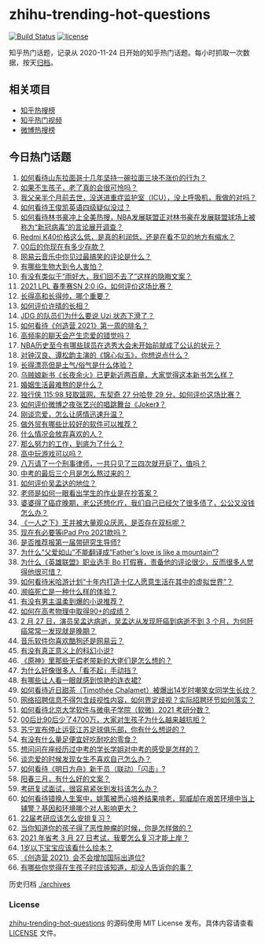 # zhihu-trending-hot-questions

[![Build Status](https://github.com/justjavac/zhihu-trending-hot-questions/workflows/ci/badge.svg?branch=master)](https://github.com/justjavac/zhihu-trending-hot-questions/actions)
[![license](https://img.shields.io/github/license/justjavac/zhihu-trending-hot-questions)](https://github.com/justjavac/zhihu-trending-hot-questions/blob/master/LICENSE)

知乎热门话题，记录从 2020-11-24 日开始的知乎热门话题。每小时抓取一次数据，按天[归档](./archives)。

## 相关项目

- [知乎热搜榜](https://github.com/justjavac/zhihu-trending-top-search)
- [知乎热门视频](https://github.com/justjavac/zhihu-trending-hot-video)
- [微博热搜榜](https://github.com/justjavac/weibo-trending-hot-search)

## 今日热门话题

<!-- BEGIN -->
<!-- 最后更新时间 Mon Mar 01 2021 06:01:24 GMT+0800 (CST) -->
1. [如何看待山东拉面哥十几年坚持一碗拉面三块不涨价的行为？](https://www.zhihu.com/question/446038738)
1. [如果不生孩子，老了真的会很可怜吗？](https://www.zhihu.com/question/444313202)
1. [我父亲半个月前去世，没送进重症监护室（ICU），没上呼吸机，我做的对吗？](https://www.zhihu.com/question/54141913)
1. [如何看待王俊凯英语四级疑似没过？](https://www.zhihu.com/question/446738668)
1. [如何看待林书豪冲上全美热搜，NBA发展联盟正对林书豪在发展联盟球场上被称为“新冠病毒”的言论展开调查？](https://www.zhihu.com/question/446638588)
1. [Redmi K40价格这么低，是真的利润低，还是在看不见的地方有缩水？](https://www.zhihu.com/question/446429572)
1. [00后的你现在有多少存款？](https://www.zhihu.com/question/316803201)
1. [网易云音乐中你见过最搞笑的评论是什么？](https://www.zhihu.com/question/66822815)
1. [有哪些生物大到令人害怕？](https://www.zhihu.com/question/444874663)
1. [有没有类似于“雨好大，我们回不去了”这样的隐晦文案？](https://www.zhihu.com/question/445913131)
1. [2021 LPL 春季赛SN 2:0 iG，如何评价这场比赛？](https://www.zhihu.com/question/446895538)
1. [长得高和长得帅，哪个重要？](https://www.zhihu.com/question/445455686)
1. [如何评价许晴的长相？](https://www.zhihu.com/question/30171889)
1. [JDG 的队员们为什么要说 Uzi 状态下滑了？](https://www.zhihu.com/question/446768464)
1. [如何看待《创造营 2021》第一周的排名？](https://www.zhihu.com/question/446770700)
1. [高频率的聊天会产生恋爱的错觉吗？](https://www.zhihu.com/question/387129145)
1. [NBA历史至今有哪些球员在选秀大会未开始前就成了公认的状元？](https://www.zhihu.com/question/445392303)
1. [对钟汉良、谭松韵主演的《锦心似玉》，你想说点什么？](https://www.zhihu.com/question/445431076)
1. [长得漂亮但是土气/俗气是什么体验？](https://www.zhihu.com/question/60012869)
1. [乌贼娘新书《长夜余火》已更新近两百章，大家觉得这本新书怎么样？](https://www.zhihu.com/question/444850883)
1. [婚姻生活最难熬的是什么？](https://www.zhihu.com/question/418529552)
1. [独行侠 115:98 轻取篮网，东契奇 27 分哈登 29 分，如何评价这场比赛？](https://www.zhihu.com/question/446799396)
1. [如何评价微博之夜张艺兴的唱跳舞台《Joker》？](https://www.zhihu.com/question/446808495)
1. [刚谈恋爱，怎么让感情迅速升温？](https://www.zhihu.com/question/368687544)
1. [做外贸有哪些比较好的软件可以推荐？](https://www.zhihu.com/question/54788846)
1. [什么情况会放弃喜欢的人？](https://www.zhihu.com/question/444553311)
1. [那么努力的工作，到底为了什么？](https://www.zhihu.com/question/446210729)
1. [高中玩游戏可以吗？](https://www.zhihu.com/question/444887000)
1. [八万请了一个刑事律师，一共只见了三四次就开庭了，值吗？](https://www.zhihu.com/question/440415148)
1. [中考的最后三个月是怎么熬过来的？](https://www.zhihu.com/question/271660970)
1. [如何评价吴孟达的地位？](https://www.zhihu.com/question/446726248)
1. [老师是如何一眼看出学生的作业是在抄答案？](https://www.zhihu.com/question/446221874)
1. [婆婆得了癌症晚期，老公还想化疗，我们自己已经欠了很多债了，公公又没钱怎么办？](https://www.zhihu.com/question/378674242)
1. [《一人之下》王并被大量观众厌恶，是否存在双标呢？](https://www.zhihu.com/question/446684830)
1. [现在有必要等iPad Pro 2021款吗？](https://www.zhihu.com/question/445313458)
1. [是否推荐报第一届带研究生导师?](https://www.zhihu.com/question/370735900)
1. [为什么“父爱如山”不能翻译成“Father's love is like a mountain”?](https://www.zhihu.com/question/434854946)
1. [为什么《英雄联盟》职业选手 Bo 打假赛，责备他的评论很少，反而很多人觉得他很可惜？](https://www.zhihu.com/question/446092046)
1. [如何看待米哈游计划“十年内打造十亿人愿意生活在其中的虚拟世界”？](https://www.zhihu.com/question/445879031)
1. [濒临死亡是一种什么样的体验？](https://www.zhihu.com/question/26549819)
1. [有没有男主温柔到爆的小说推荐？](https://www.zhihu.com/question/378429858)
1. [如何在高考物理中取得90+的成绩？](https://www.zhihu.com/question/25215043)
1. [2 月 27 日，演员吴孟达病逝，吴孟达从发现肝癌到病逝不到 3 个月，为何肝癌常常一发现就是晚期？](https://www.zhihu.com/question/446702124)
1. [音乐软件你喜欢酷狗还是网易云？](https://www.zhihu.com/question/412644834)
1. [有没有真正意义上的科幻小说?](https://www.zhihu.com/question/442685545)
1. [《原神》里那些无偿老带新的大佬们是怎么想的？](https://www.zhihu.com/question/446532910)
1. [为什么好像很多人「看不起」手动挡？](https://www.zhihu.com/question/399142356)
1. [有哪些让人看一眼就感到惊艳的连衣裙?](https://www.zhihu.com/question/383661922)
1. [如何看待近日甜茶（Timothée Chalamet）被爆出14岁时嘲笑女同学生长纹？](https://www.zhihu.com/question/446679304)
1. [网络招聘信息不得包含歧视性内容，如何界定歧视？实际招聘环节如何落实？](https://www.zhihu.com/question/446859046)
1. [如何看待北京大学软件与微电子学院（软微）2021 考研分数？](https://www.zhihu.com/question/446504795)
1. [00后比90后少了4700万，大家对生孩子为什么越来越抗拒？](https://www.zhihu.com/question/405043851)
1. [苏宁宣布停止运营江苏足球俱乐部，你有什么想说的？](https://www.zhihu.com/question/446840233)
1. [有没有什么量足便宜好吃耐吃的零食？](https://www.zhihu.com/question/440760538)
1. [想问问在座经历过中考的学长学姐对中考的感受是怎样的？](https://www.zhihu.com/question/446384516)
1. [谈恋爱的时候发现女生不喜欢自己怎么办？](https://www.zhihu.com/question/446156175)
1. [如何看待《明日方舟》新干员（联动）「闪击」?](https://www.zhihu.com/question/446439494)
1. [阳春三月，有什么好的文案？](https://www.zhihu.com/question/445588853)
1. [考研复试面试，很容易紧张到发抖该怎么办？](https://www.zhihu.com/question/267403547)
1. [如何看待错换人生案中，姚策被悉心培养结果啃老，郭威却在艰苦环境中当上辅警？基因和环境哪个对人影响更大？](https://www.zhihu.com/question/446335298)
1. [22届考研应该怎么安排复习？](https://www.zhihu.com/question/413326195)
1. [当你知道你的孩子得了恶性肿瘤的时候，你是怎样做的？](https://www.zhihu.com/question/365812850)
1. [2021 年省考 3 月 27 日考试，我要怎么复习才能上岸？](https://www.zhihu.com/question/445924816)
1. [1岁以下宝宝应该看什么绘本？](https://www.zhihu.com/question/21537839)
1. [《创造营 2021》会不会增加国际出道位?](https://www.zhihu.com/question/444940506)
1. [有哪些你觉得在生孩子时应该知道，却没人告诉你的事？](https://www.zhihu.com/question/296368004)
<!-- END -->

历史归档 [./archives](./archives)

### License

[zhihu-trending-hot-questions](https://github.com/justjavac/zhihu-trending-hot-questions) 的源码使用 MIT License 发布。具体内容请查看 [LICENSE](./LICENSE) 文件。
